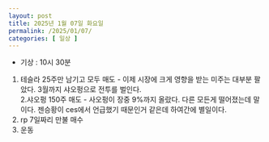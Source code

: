 ```yaml
---
layout: post
title: 2025년 1월 07일 화요일
permalink: /2025/01/07/
categories: [ 일상 ]
---
```

- 기상 : 10시 30분<br/>
1. 테슬라 25주만 남기고 모두 매도 - 이제 시장에 크게 영향을 받는 미주는 대부분 팔았다. 3월까지 샤오펑으로 전투를 벌인다.<br/>
2.샤오펑 150주 매도 - 사오펑이 장중 9%까지 올랐다. 다른 모든게 떨어졌는데 말이다. 젠승황이 ces에서 언급했기 때문인거 같은데 하여간에 별일이다.<br/>
3. rp 7일짜리 만불 매수<br/>
4. 운동